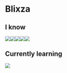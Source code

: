 # Blixza

## I know
<img src="https://ziadoua.github.io/m3-Markdown-Badges/badges/Python/python1.svg"><img src="https://ziadoua.github.io/m3-Markdown-Badges/badges/HTML/html1.svg"><img src="https://ziadoua.github.io/m3-Markdown-Badges/badges/CSS/css1.svg"><img src="https://ziadoua.github.io/m3-Markdown-Badges/badges/Git/git1.svg"><img src="https://ziadoua.github.io/m3-Markdown-Badges/badges/JSON/json1.svg">

## Currently learning
<img src="https://ziadoua.github.io/m3-Markdown-Badges/badges/GOLANG/golang1.svg">
